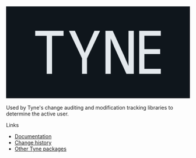 ![Tyne logo](https://raw.githubusercontent.com/alexnoddings/Tyne/main/assets/logo-letterbox.svg)

Used by Tyne's change auditing and modification tracking libraries to determine the active user.

Links
- [Documentation](https://alexnoddings.github.io/Tyne/docs/packages/Tyne.EntityFramework.UserService.html)
- [Change history](https://alexnoddings.github.io/Tyne/docs/changes/index.html)
- [Other Tyne packages](https://alexnoddings.github.io/Tyne/docs/packages/index.html)
